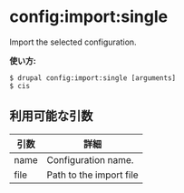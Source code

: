 # config:import:single
Import the selected configuration.

**使い方:**
```
$ drupal config:import:single [arguments]
$ cis  
```

## 利用可能な引数
引数 | 詳細
---------|-------------
name | Configuration name.
file | Path to the import file

